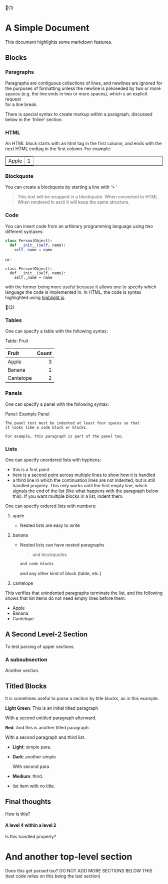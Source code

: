 {1}

# A Simple Document

This document highlights some markdown features.

## Blocks

### Paragraphs

Paragraphs are contiguous collections of lines, and newlines are
ignored for the purposes of formatting unless the newline is preceeded
by two or more spaces (e.g. the line ends in two or more spaces),
which s an explicit request  
for a line break.

There is special syntax to create markup within a paragraph, discussed
below in the 'Inline' section.

### HTML

An HTML block starts with an html tag in the first column, and ends with
the next HTML endtag in the first column. For example:

<table border="1">
  <tr><td>Apple</td><td>1</td></tr>
</table>

### Blockquote

You can create a blockquote by starting a line with '> '

> This text will be wrapped in a blockquote.
> When converted to HTML. When rendered in ascii it
> will keep the same structure.

### Code

You can insert code from an artibrary programming language
using two different syntaxes:

~~~python
class Person(Object):
  def __init__(self, name):
    self._name = name
~~~

or:

    class Person(Object):
      def __init__(self, name):
        self._name = name

with the former being more useful because it allows one to specify which
language the code is implemented in.  In HTML, the code is syntax
highlighted using [highlight.js](https://highlightjs.org/).

{2}

### Tables

One can specify a table with the following syntax:

Table: Fruit

| Fruit     | Count |
| :----     | ----: |
| Apple     |     3 |
| Banana    |     1 |
| Cantelope |     2 |



### Panels

One can specify a panel with the following syntax:

Panel: Example Panel

    The panel text must be indented at least four spaces so that
    it looks like a code block or blocks.

    For example, this paragraph is part of the panel too.


### Lists

One can specify unordered lists with hyphens:

- this is a first point
- here is a second point across multiple lines
  to show how it is handled
- a third line in which the continuation lines are not
indented, but is still handled properly. This only
works until the first empty line, which signals the
end of the list (like what happens with
the paragraph below this). If you want multiple
blocks in a list, indent them.

One can specify ordered lists with numbers:

 1. apple

    - Nested lists are easy to write

 2. banana

    - Nested lists can have nested paragraphs

      > and blockquotes

      ~~~bash
      and code blocks
      ~~~

      and any other kind of block (table, etc.)

 3. cantelope

This verifies that unindented paragraphs terminate the list, and the following
shows that list items do not need empty lines before them.

 * Apple
 * Banana
 * Cantelope

## A Second Level-2 Section

To test parsing of upper sections.





### A subsubsection

Another section.

## Titled Blocks

It is sometimes useful to parse a section by title blocks,
as in this example.

**Light Green**: This is an initial titled paragraph

With a second untitled paragraph afterward.

**Red**. And this is another titled paragraph.

With a second paragraph and third list.

* **Light**: simple para.

* **Dark**: another simple

  With second para

* **Medium**: third.

* list item with no title.

## Final thoughts

How is this?

#### A level 4 within a level 2

Is this handled properly?

# And another top-level section

Does this get parsed too?
DO NOT ADD MORE SECTIONS BELOW THIS (test code relies on this being the last section)
